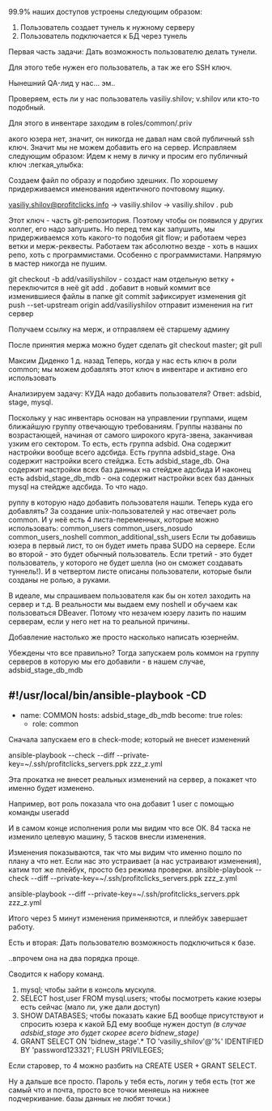 99.9% наших доступов устроены следующим образом:
1) Пользователь создает тунель к нужному серверу
2) Пользователь подключается к БД через тунель

Первая часть задачи: Дать возможность пользователю делать тунели.

Для этого тебе нужен его пользователь, а так же его SSH ключ.

Нынешний QA-лид у нас... эм..

Проверяем, есть ли у нас пользователь vasiliy.shilov; v.shilov или кто-то подобный.

Для этого в инвентаре заходим в 
roles/common/.priv


акого юзера нет, значит, он никогда не давал нам свой публичный ssh ключ. Значит мы не можем добавить его на сервер. Исправляем следующим образом: Идем к нему в личку и просим его публичный ключ :легкая_улыбка:

Создаем файл по образу и подобию здешних. По хорошему придерживаемся именования идентичного почтовому ящику.

vasiliy.shilov@profitclicks.info -> vasiliy.shilov -> vasiliy.shilov . pub

Этот ключ - часть git-репозитория. Поэтому чтобы он появился у других коллег, его надо запушить. Но перед тем как запушить, мы придерживаемся хоть какого-то подобия git flow; и работаем через ветки и мерж-реквесты. Работаем так абсолютно везде - хоть в наших репо, хоть с программистами. Особенно с программистами. Напрямую в мастер никогда не пушим.

git checkout -b add/vasiliyshilov - создаст нам отдельную ветку + переключится в неё
git add . добавит в новый коммит все изменившиеся файлы в папке
git commit зафиксирует изменения
git push --set-upstream origin add/vasiliyshilov отправит изменения на гит сервер

Получаем ссылку на мерж, и отправляем её старшему админу

После принятия мержа можно будет сделать git checkout master; git pull


Максим Диденко
  1 д. назад
Теперь, когда у нас есть ключ в роли common; мы можем добавлять этот ключ в инвентаре и активно его использовать

Анализируем задачу: КУДА надо добавить пользователя? Ответ: adsbid, stage, mysql.

Поскольку у нас инвентарь основан на управлении группами, ищем ближайшую группу отвечающую требованиям. Группы названы по возрастающей, начиная от самого широкого круга-звена, заканчивая узким его сектором.
То есть, есть группа adsbid. Она содержит настройки вообще всего адсбида.
Есть группа adsbid_stage. Она содержит настройки всего стейджа.
Есть adsbid_stage_db. Она содержит настройки всех баз данных на стейдже адсбида
И наконец есть adsbid_stage_db_mdb - она содержит настройки всех баз данных mysql на стейдже адсбида. То что надо.

руппу в которую надо добавить пользователя нашли. Теперь куда его добавлять?
За создание unix-пользователей у нас отвечает роль common. И у неё есть 4 листа-переменных, которые можно использовать:
common_users
common_users_nosudo
common_users_noshell
common_additional_ssh_users
Если ты добавишь юзера в первый лист, то он будет иметь права SUDO на сервере. Если во второй - это будет обычный пользователь. Если третий - это будет пользователь, у которого не будет шелла (но он сможет создавать туннель!). И в четвертом листе описаны пользователи, которые были созданы не ролью, а руками.

В идеале, мы спрашиваем пользователя как бы он хотел заходить на сервер и т.д.
В реальности мы выдаем ему noshell и обучаем как пользоваться DBeaver. Потому что незачем юзеру лазить по нашим серверам, если у него нет на то реальной причины.

Добавление настолько же просто насколько написать юзернейм.

Убеждены что все правильно? Тогда запускаем роль коммон на группу серверов в которую мы его добавили - в нашем случае, adsbid_stage_db_mdb

#!/usr/local/bin/ansible-playbook -CD
---
- name: COMMON
  hosts: adsbid_stage_db_mdb
  become: true
  roles:
    - role: common

Сначала запускаем его в check-mode; который не внесет изменений

ansible-playbook --check --diff --private-key=~/.ssh/profitclicks_servers.ppk zzz_z.yml

Эта прокатка не внесет реальных изменений на сервер, а покажет что именно будет изменено.

Например, вот роль показала что она добавит 1 user с помощью команды useradd

И в самом конце исполнения роли мы видим что все ОК. 84 таска не изменило целевую машину, 5 тасков внесли изменения.


Изменения показываются, так что мы видим что именно пошло по плану а что нет. Если нас это устраивает (а нас устраивают изменения), катим тот же плейбук, просто без режима проверки.
ansible-playbook --check --diff --private-key=~/.ssh/profitclicks_servers.ppk zzz_z.yml

ansible-playbook --diff --private-key=~/.ssh/profitclicks_servers.ppk zzz_z.yml

Итого через 5 минут изменения применяются, и плейбук завершает работу.

Есть и вторая: Дать пользователю возможность подключиться к базе.


..впрочем она на два порядка проще.


Сводится к набору команд.
1) mysql; чтобы зайти в консоль мускуля.
2) SELECT host,user FROM mysql.users; чтобы посмотреть какие юзеры есть сейчас (мало ли, уже дали доступ)
3) SHOW DATABASES; чтобы показать какие БД вообще присутствуют и спросить юзера к какой БД ему вообще нужен доступ _(в случае adsbid_stage это будет скорее всего bidnew_stage)_
4) GRANT SELECT ON 'bidnew_stage'.* TO 'vasiliy_shilov'@'%' IDENTIFIED BY 'password123321'; FLUSH PRIVILEGES;

Если старовер, то 4 можно разбить на CREATE USER + GRANT SELECT.

Ну а дальше все просто. Пароль у тебя есть, логин у тебя есть (тот же самый что и почта, просто все точки меняешь на нижнее подчеркивание. базы данных не любят точки.)